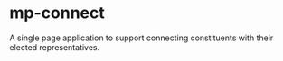 # mp-connect
A single page application to support connecting constituents with their elected representatives.
